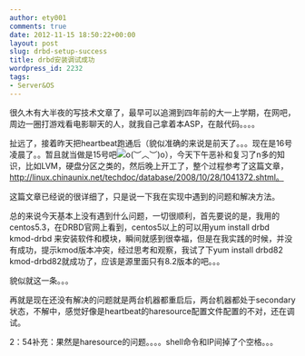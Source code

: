 ```yaml
---
author: ety001
comments: true
date: 2012-11-15 18:50:22+00:00
layout: post
slug: drbd-setup-success
title: drbd安装调试成功
wordpress_id: 2232
tags:
- Server&OS
---
```


很久木有大半夜的写技术文章了，最早可以追溯到四年前的大一上学期，在网吧，周边一圈打游戏看电影聊天的人，就我自己拿着本ASP，在敲代码。。。。

扯远了，接着昨天把heartbeat跑通后（貌似准确的来说是前天了。。。现在是16号凌晨了。。暂且就当做是15号吧![](file:///C:\Users\ETY001\AppData\Roaming\Tencent\QQPinyin\Face\ImageCache\28.gif)o(︶︿︶)o），今天下午恶补和复习了n多的知识，比如LVM，硬盘分区之类的，然后晚上开工了，整个过程参考了这篇文章，http://linux.chinaunix.net/techdoc/database/2008/10/28/1041372.shtml。

这篇文章已经说的很详细了，只是说一下我在实现中遇到的问题和解决方法。

总的来说今天基本上没有遇到什么问题，一切很顺利，首先要说的是，我用的centos5.3，在DRBD官网上看到，centos5以上的可以用yum install drbd kmod-drbd 来安装软件和模块，瞬间就感到很幸福，但是在我实践的时候，并没有成功，提示kmod版本冲突，经过思考和观察，我试了下yum install drbd82 kmod-drbd82就成功了，应该是源里面只有8.2版本的吧。。。

貌似就这一条。。。

再就是现在还没有解决的问题就是两台机器都重启后，两台机器都处于secondary状态，不解中，感觉好像是heartbeat的haresource配置文件配置的不对，还在调试。

2：54补充：果然是haresource的问题。。。。shell命令和IP间掉了个空格。。。

